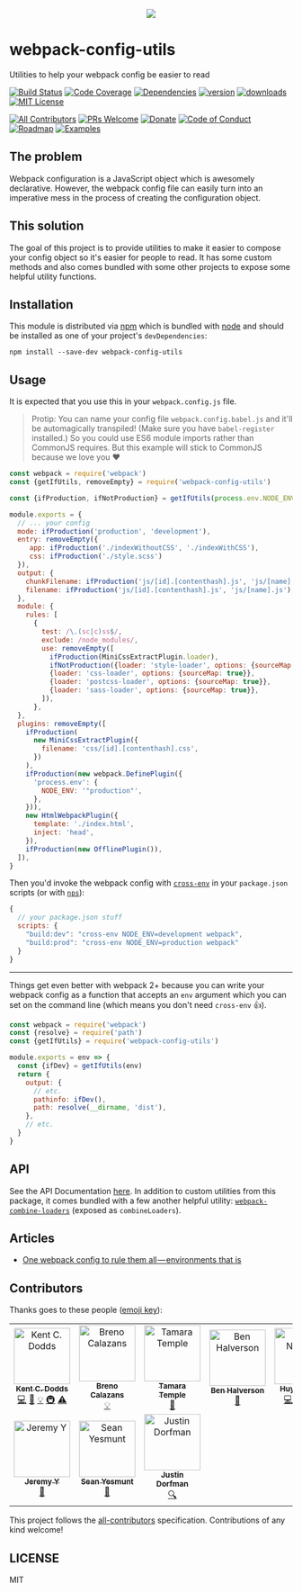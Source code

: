 <p align="center">
<a href="https://codefund.io/properties/502/visit-sponsor">
<img src="https://codefund.io/properties/502/sponsor" />
</a>
</p>

# webpack-config-utils

Utilities to help your webpack config be easier to read

[![Build Status][build-badge]][build]
[![Code Coverage][coverage-badge]][coverage]
[![Dependencies][dependencyci-badge]][dependencyci]
[![version][version-badge]][package]
[![downloads][downloads-badge]][npm-stat]
[![MIT License][license-badge]][LICENSE]

[![All Contributors](https://img.shields.io/badge/all_contributors-10-orange.svg?style=flat-square)](#contributors)
[![PRs Welcome][prs-badge]][prs]
[![Donate][donate-badge]][donate]
[![Code of Conduct][coc-badge]][coc]
[![Roadmap][roadmap-badge]][roadmap]
[![Examples][examples-badge]][examples]

## The problem

Webpack configuration is a JavaScript object which is awesomely declarative. However, the webpack config file
can easily turn into an imperative mess in the process of creating the configuration object.

## This solution

The goal of this project is to provide utilities to make it easier to compose your config object so it's easier for
people to read. It has some custom methods and also comes bundled with some other projects to expose some helpful
utility functions.

## Installation

This module is distributed via [npm][npm] which is bundled with [node][node] and should
be installed as one of your project's `devDependencies`:

```
npm install --save-dev webpack-config-utils
```

## Usage

It is expected that you use this in your `webpack.config.js` file.

> Protip: You can name your config file `webpack.config.babel.js` and
> it'll be automagically transpiled! (Make sure you have
> `babel-register` installed.) So you could use ES6 module imports
> rather than CommonJS requires. But this example will stick to
> CommonJS because we love you ❤️

```javascript
const webpack = require('webpack')
const {getIfUtils, removeEmpty} = require('webpack-config-utils')

const {ifProduction, ifNotProduction} = getIfUtils(process.env.NODE_ENV)

module.exports = {
  // ... your config
  mode: ifProduction('production', 'development'),
  entry: removeEmpty({
     app: ifProduction('./indexWithoutCSS', './indexWithCSS'),
     css: ifProduction('./style.scss')
  }),
  output: {
    chunkFilename: ifProduction('js/[id].[contenthash].js', 'js/[name].js'),
    filename: ifProduction('js/[id].[contenthash].js', 'js/[name].js'),
  },
  module: {
    rules: [
      {
        test: /\.(sc|c)ss$/,
        exclude: /node_modules/,
        use: removeEmpty([
          ifProduction(MiniCssExtractPlugin.loader),
          ifNotProduction({loader: 'style-loader', options: {sourceMap: true}}),
          {loader: 'css-loader', options: {sourceMap: true}},
          {loader: 'postcss-loader', options: {sourceMap: true}},
          {loader: 'sass-loader', options: {sourceMap: true}},
        ]),
      },
  },
  plugins: removeEmpty([
    ifProduction(
      new MiniCssExtractPlugin({
        filename: 'css/[id].[contenthash].css',
      })
    ),
    ifProduction(new webpack.DefinePlugin({
      'process.env': {
        NODE_ENV: '"production"',
      },
    })),
    new HtmlWebpackPlugin({
      template: './index.html',
      inject: 'head',
    }),
    ifProduction(new OfflinePlugin()),
  ]),
}
```

Then you'd invoke the webpack config with [`cross-env`][cross-env] in your `package.json` scripts (or with
[`nps`][nps]):

```js
{
  // your package.json stuff
  scripts: {
    "build:dev": "cross-env NODE_ENV=development webpack",
    "build:prod": "cross-env NODE_ENV=production webpack"
  }
}
```

---

Things get even better with webpack 2+ because you can write your webpack config as a function that accepts an `env`
argument which you can set on the command line (which means you don't need `cross-env` 👍).

```javascript
const webpack = require('webpack')
const {resolve} = require('path')
const {getIfUtils} = require('webpack-config-utils')

module.exports = env => {
  const {ifDev} = getIfUtils(env)
  return {
    output: {
      // etc.
      pathinfo: ifDev(),
      path: resolve(__dirname, 'dist'),
    },
    // etc.
  }
}
```

## API

See the API Documentation [here][API Docs]. In addition to custom utilities from this package, it comes bundled with
a few another helpful utility: [`webpack-combine-loaders`](https://www.npmjs.com/package/webpack-combine-loaders) (exposed as `combineLoaders`).

## Articles

* [One webpack config to rule them all — environments that is](https://medium.com/@ryandrewjohnson/one-webpack-config-to-rule-them-all-environments-that-is-277457769779#.34laieb5i)

## Contributors

Thanks goes to these people ([emoji key][emojis]):

<!-- ALL-CONTRIBUTORS-LIST:START - Do not remove or modify this section -->
<!-- prettier-ignore -->
<table>
  <tr>
    <td align="center"><a href="https://kentcdodds.com"><img src="https://avatars.githubusercontent.com/u/1500684?v=3" width="100px;" alt="Kent C. Dodds"/><br /><sub><b>Kent C. Dodds</b></sub></a><br /><a href="https://github.com/kentcdodds/webpack-config-utils/commits?author=kentcdodds" title="Code">💻</a> <a href="https://github.com/kentcdodds/webpack-config-utils/commits?author=kentcdodds" title="Documentation">📖</a> <a href="#example-kentcdodds" title="Examples">💡</a> <a href="#infra-kentcdodds" title="Infrastructure (Hosting, Build-Tools, etc)">🚇</a> <a href="https://github.com/kentcdodds/webpack-config-utils/commits?author=kentcdodds" title="Tests">⚠️</a></td>
    <td align="center"><a href="https://twitter.com/breno_calazans"><img src="https://avatars.githubusercontent.com/u/284515?v=3" width="100px;" alt="Breno Calazans"/><br /><sub><b>Breno Calazans</b></sub></a><br /><a href="#example-brenoc" title="Examples">💡</a></td>
    <td align="center"><a href="http://tamouse.org"><img src="https://avatars.githubusercontent.com/u/363583?v=3" width="100px;" alt="Tamara Temple"/><br /><sub><b>Tamara Temple</b></sub></a><br /><a href="https://github.com/kentcdodds/webpack-config-utils/commits?author=tamouse" title="Documentation">📖</a></td>
    <td align="center"><a href="benhalverson.me"><img src="https://avatars.githubusercontent.com/u/7907232?v=3" width="100px;" alt="Ben Halverson"/><br /><sub><b>Ben Halverson</b></sub></a><br /><a href="https://github.com/kentcdodds/webpack-config-utils/commits?author=benhalverson" title="Documentation">📖</a></td>
    <td align="center"><a href="http://www.huy-nguyen.com/"><img src="https://avatars.githubusercontent.com/u/7352279?v=3" width="100px;" alt="Huy Nguyen"/><br /><sub><b>Huy Nguyen</b></sub></a><br /><a href="https://github.com/kentcdodds/webpack-config-utils/commits?author=huy-nguyen" title="Code">💻</a> <a href="https://github.com/kentcdodds/webpack-config-utils/commits?author=huy-nguyen" title="Documentation">📖</a> <a href="#example-huy-nguyen" title="Examples">💡</a> <a href="https://github.com/kentcdodds/webpack-config-utils/commits?author=huy-nguyen" title="Tests">⚠️</a></td>
    <td align="center"><a href="https://github.com/ryandrewjohnson"><img src="https://avatars.githubusercontent.com/u/3419547?v=3" width="100px;" alt="Ryan Johnson"/><br /><sub><b>Ryan Johnson</b></sub></a><br /><a href="#blog-ryandrewjohnson" title="Blogposts">📝</a> <a href="https://github.com/kentcdodds/webpack-config-utils/commits?author=ryandrewjohnson" title="Documentation">📖</a></td>
    <td align="center"><a href="http://adamdicarlo.com"><img src="https://avatars1.githubusercontent.com/u/97462?v=3" width="100px;" alt="Adam DiCarlo"/><br /><sub><b>Adam DiCarlo</b></sub></a><br /><a href="https://github.com/kentcdodds/webpack-config-utils/commits?author=adamdicarlo" title="Documentation">📖</a> <a href="#tool-adamdicarlo" title="Tools">🔧</a></td>
  </tr>
  <tr>
    <td align="center"><a href="https://github.com/jezzay"><img src="https://avatars2.githubusercontent.com/u/5779101?v=4" width="100px;" alt="Jeremy Y"/><br /><sub><b>Jeremy Y</b></sub></a><br /><a href="https://github.com/kentcdodds/webpack-config-utils/commits?author=jezzay" title="Documentation">📖</a></td>
    <td align="center"><a href="http://seanyesmunt.com"><img src="https://avatars0.githubusercontent.com/u/16882830?v=4" width="100px;" alt="Sean Yesmunt"/><br /><sub><b>Sean Yesmunt</b></sub></a><br /><a href="https://github.com/kentcdodds/webpack-config-utils/commits?author=seanyesmunt" title="Documentation">📖</a></td>
    <td align="center"><a href="https://stackshare.io/jdorfman/decisions"><img src="https://avatars1.githubusercontent.com/u/398230?v=4" width="100px;" alt="Justin Dorfman"/><br /><sub><b>Justin Dorfman</b></sub></a><br /><a href="#fundingFinding-jdorfman" title="Funding Finding">🔍</a></td>
  </tr>
</table>

<!-- ALL-CONTRIBUTORS-LIST:END -->

This project follows the [all-contributors][all-contributors] specification. Contributions of any kind welcome!

## LICENSE

MIT

[npm]: https://www.npmjs.com/
[node]: https://nodejs.org
[build-badge]: https://img.shields.io/travis/kentcdodds/webpack-config-utils.svg?style=flat-square
[build]: https://travis-ci.org/kentcdodds/webpack-config-utils
[coverage-badge]: https://img.shields.io/codecov/c/github/kentcdodds/webpack-config-utils.svg?style=flat-square
[coverage]: https://codecov.io/github/kentcdodds/webpack-config-utils
[dependencyci-badge]: https://dependencyci.com/github/kentcdodds/webpack-config-utils/badge?style=flat-square
[dependencyci]: https://dependencyci.com/github/kentcdodds/webpack-config-utils
[version-badge]: https://img.shields.io/npm/v/webpack-config-utils.svg?style=flat-square
[package]: https://www.npmjs.com/package/webpack-config-utils
[downloads-badge]: https://img.shields.io/npm/dm/webpack-config-utils.svg?style=flat-square
[npm-stat]: http://npm-stat.com/charts.html?package=webpack-config-utils&from=2016-04-01
[license-badge]: https://img.shields.io/npm/l/webpack-config-utils.svg?style=flat-square
[license]: https://github.com/kentcdodds/webpack-config-utils/blob/master/other/LICENSE
[prs-badge]: https://img.shields.io/badge/PRs-welcome-brightgreen.svg?style=flat-square
[prs]: http://makeapullrequest.com
[donate-badge]: https://img.shields.io/badge/$-support-green.svg?style=flat-square
[donate]: http://kcd.im/donate
[coc-badge]: https://img.shields.io/badge/code%20of-conduct-ff69b4.svg?style=flat-square
[coc]: https://github.com/kentcdodds/webpack-config-utils/blob/master/other/CODE_OF_CONDUCT.md
[roadmap-badge]: https://img.shields.io/badge/%F0%9F%93%94-roadmap-CD9523.svg?style=flat-square
[roadmap]: https://github.com/kentcdodds/webpack-config-utils/blob/master/other/ROADMAP.md
[examples-badge]: https://img.shields.io/badge/%F0%9F%92%A1-examples-8C8E93.svg?style=flat-square
[examples]: https://github.com/kentcdodds/webpack-config-utils/blob/master/other/EXAMPLES.md
[emojis]: https://github.com/kentcdodds/all-contributors#emoji-key
[all-contributors]: https://github.com/kentcdodds/all-contributors
[cross-env]: https://www.npmjs.com/package/cross-env
[nps]: https://www.npmjs.com/package/nps
[API Docs]: https://doclets.io/kentcdodds/webpack-config-utils/master
